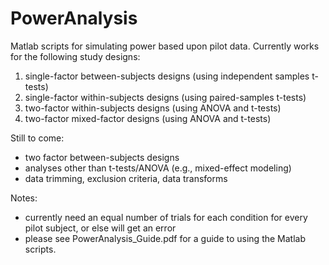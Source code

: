 # PowerAnalysis
Matlab scripts for simulating power based upon pilot data. Currently works for the following study designs:
1) single-factor between-subjects designs (using independent samples t-tests)
2) single-factor within-subjects designs (using paired-samples t-tests)
3) two-factor within-subjects designs (using ANOVA and t-tests)
4) two-factor mixed-factor designs (using ANOVA and t-tests)

Still to come:
- two factor between-subjects designs
- analyses other than t-tests/ANOVA (e.g., mixed-effect modeling)
- data trimming, exclusion criteria, data transforms

Notes:
- currently need an equal number of trials for each condition for every pilot subject, or else will get an error
- please see PowerAnalysis_Guide.pdf for a guide to using the Matlab scripts.
